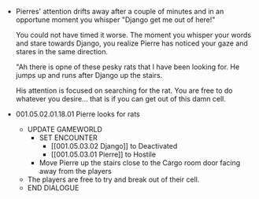 - Pierres' attention drifts away after a couple of minutes and in an opportune moment you whisper "Django get me out of here!"
  
  You could not have timed it worse. The moment you whisper your words and stare towards Django, you realize Pierre has noticed your gaze and stares in the same direction. 
  
  "Ah there is opne of these pesky rats that I have been looking for. He jumps up and runs after Django up the stairs.
  
  His attention is focused on searching for the rat. You are free to do whatever you desire... that is if you can get out of this damn cell.
- 001.05.02.01.18.01 Pierre looks for rats
	- UPDATE GAMEWORLD
		- SET ENCOUNTER
			- [[001.05.03.02 Django]] to Deactivated
			- [[001.05.03.01 Pierre]] to Hostile
		- Move Pierre up the stairs close to the Cargo room door facing away from the players
	- The players are free to try and break out of their cell.
	- END DIALOGUE